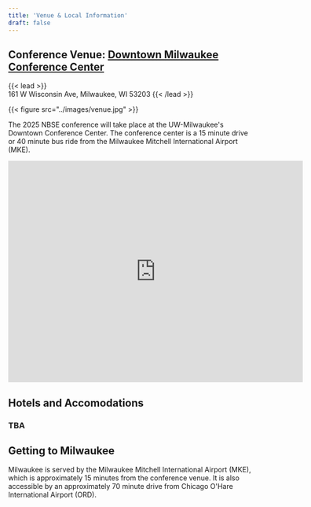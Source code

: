 ```yaml
---
title: 'Venue & Local Information'
draft: false
---
```

## Conference Venue: [Downtown Milwaukee Conference Center](https://uwm.edu/sce/meeting-spaces/)
{{< lead >}}  
161 W Wisconsin Ave, Milwaukee, WI 53203
{{< /lead >}}

{{< figure src="../images/venue.jpg" >}}

The 2025 NBSE conference will take place at the UW-Milwaukee's Downtown
Conference Center.  The conference center is a 15 minute drive or 40 minute bus
ride from the Milwaukee Mitchell International Airport (MKE).

<iframe src="https://www.google.com/maps/embed?pb=!1m18!1m12!1m3!1d2916.147096485105!2d-87.9147176239646!3d43.038336471137924!2m3!1f0!2f0!3f0!3m2!1i1024!2i768!4f13.1!3m3!1m2!1s0x880519a068be1f99%3A0xf7dc3b6c02a3b025!2s161%20W%20Wisconsin%20Ave%2C%20Milwaukee%2C%20WI%2053203!5e0!3m2!1sen!2sus!4v1747672525013!5m2!1sen!2sus" width="600" height="450" style="border:0;" allowfullscreen="" loading="lazy" referrerpolicy="no-referrer-when-downgrade"></iframe>

## Hotels and Accomodations
### TBA

## Getting to Milwaukee
Milwaukee is served by the Milwaukee Mitchell International Airport (MKE), which
is approximately 15 minutes from the conference venue.  It is also accessible by
an approximately 70 minute drive from Chicago O'Hare International Airport
(ORD).